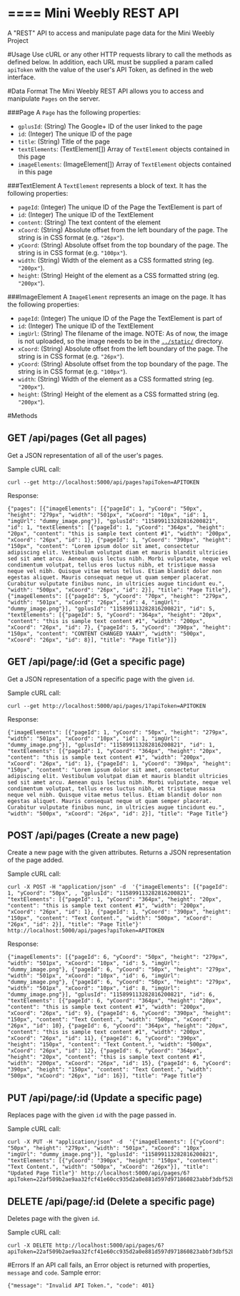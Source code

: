 ====
Mini Weebly REST API
====
A "REST" API to access and manipulate page data for the Mini Weebly Project

#Usage
Use cURL or any other HTTP requests library to call the methods as defined below. In addition, each URL must be supplied a param called `apiToken` with the value of the user's API Token, as defined in the web interface.

#Data Format
The Mini Weebly REST API allows you to access and manipulate `Pages` on the server.

###Page
A `Page` has the following properties:
- `gplusId`: (String) The Google+ ID of the user linked to the page
- `id`: (Integer) The unique ID of the page
- `title`: (String) Title of the page
- `textElements`: (TextElement[]) Array of `TextElement` objects contained in this page
- `imageElements`: (ImageElement[]) Array of `TextElement` objects contained in this page

###TextElement
A `TextElement` represents a block of text. It has the following properties:
- `pageId`: (Integer) The unique ID of the Page the TextElement is part of
- `id`: (Integer) The unique ID of the TextElement
- `content`: (String) The text content of the element
- `xCoord`: (String) Absolute offset from the left boundary of the page. The string is in CSS format (e.g. `"26px"`).
- `yCoord`: (String) Absolute offset from the top boundary of the page. The string is in CSS format (e.g. `"100px"`).
- `width`: (String) Width of the element as a CSS formatted string (eg. `"200px"`).
- `height`: (String) Height of the element as a CSS formatted string (eg. `"200px"`).

###ImageElement
A `ImageElement` represents an image on the page. It has the following properties:
- `pageId`: (Integer) The unique ID of the Page the TextElement is part of
- `id`: (Integer) The unique ID of the TextElement
- `imgUrl`: (String) The filename of the image. NOTE: As of now, the image is not uploaded, so the image needs to be in the [`../static/`](https://github.com/shivamthapar/weebly-mini/tree/master/app/static) directory.
- `xCoord`: (String) Absolute offset from the left boundary of the page. The string is in CSS format (e.g. `"26px"`).
- `yCoord`: (String) Absolute offset from the top boundary of the page. The string is in CSS format (e.g. `"100px"`).
- `width`: (String) Width of the element as a CSS formatted string (eg. `"200px"`).
- `height`: (String) Height of the element as a CSS formatted string (eg. `"200px"`).

#Methods

GET /api/pages (Get all pages)
--------------------------------------
Get a JSON representation of all of the user's pages.

Sample cURL call:
```
curl --get http://localhost:5000/api/pages?apiToken=APITOKEN
```
Response:
```
{"pages": [{"imageElements": [{"pageId": 1, "yCoord": "50px", "height": "279px", "width": "501px", "xCoord": "10px", "id": 1, "imgUrl": "dummy_image.png"}], "gplusId": "115899113282816200821", "id": 1, "textElements": [{"pageId": 1, "yCoord": "364px", "height": "20px", "content": "this is sample text content #1", "width": "200px", "xCoord": "26px", "id": 1}, {"pageId": 1, "yCoord": "390px", "height": "150px", "content": "Lorem ipsum dolor sit amet, consectetur adipiscing elit. Vestibulum volutpat diam et mauris blandit ultricies sed sit amet arcu. Aenean quis lectus nibh. Morbi vulputate, neque vel condimentum volutpat, tellus eros luctus nibh, et tristique massa neque vel nibh. Quisque vitae metus tellus. Etiam blandit dolor non egestas aliquet. Mauris consequat neque ut quam semper placerat. Curabitur vulputate finibus nunc, in ultricies augue tincidunt eu.", "width": "500px", "xCoord": "26px", "id": 2}], "title": "Page Title"}, {"imageElements": [{"pageId": 5, "yCoord": "70px", "height": "279px", "width": "501px", "xCoord": "26px", "id": 4, "imgUrl": "dummy_image.png"}], "gplusId": "115899113282816200821", "id": 5, "textElements": [{"pageId": 5, "yCoord": "364px", "height": "20px", "content": "this is sample text content #1", "width": "200px", "xCoord": "26px", "id": 7}, {"pageId": 5, "yCoord": "390px", "height": "150px", "content": "CONTENT CHANGED YAAAY", "width": "500px", "xCoord": "26px", "id": 8}], "title": "Page Title"}]}
```
GET /api/page/:id (Get a specific page)
--------------------------------------
Get a JSON representation of a specific page with the given `id`.

Sample cURL call:
```
curl --get http://localhost:5000/api/pages/1?apiToken=APITOKEN
```
Response:
```
{"imageElements": [{"pageId": 1, "yCoord": "50px", "height": "279px", "width": "501px", "xCoord": "10px", "id": 1, "imgUrl": "dummy_image.png"}], "gplusId": "115899113282816200821", "id": 1, "textElements": [{"pageId": 1, "yCoord": "364px", "height": "20px", "content": "this is sample text content #1", "width": "200px", "xCoord": "26px", "id": 1}, {"pageId": 1, "yCoord": "390px", "height": "150px", "content": "Lorem ipsum dolor sit amet, consectetur adipiscing elit. Vestibulum volutpat diam et mauris blandit ultricies sed sit amet arcu. Aenean quis lectus nibh. Morbi vulputate, neque vel condimentum volutpat, tellus eros luctus nibh, et tristique massa neque vel nibh. Quisque vitae metus tellus. Etiam blandit dolor non egestas aliquet. Mauris consequat neque ut quam semper placerat. Curabitur vulputate finibus nunc, in ultricies augue tincidunt eu.", "width": "500px", "xCoord": "26px", "id": 2}], "title": "Page Title"}
```
POST /api/pages (Create a new page)
--------------------------------------
Create a new page with the given attributes. Returns a JSON representation of the page added.

Sample cURL call:
```
curl -X POST -H "application/json" -d  '{"imageElements": [{"pageId": 1, "yCoord": "50px", , "gplusId": "115899113282816200821", "textElements": [{"pageId": 1, "yCoord": "364px", "height": "20px", "content": "this is sample text content #1", "width": "200px", "xCoord": "26px", "id": 1}, {"pageId": 1, "yCoord": "390px", "height": "150px", "content": "Text Content.", "width": "500px", "xCoord": "26px", "id": 2}], "title": "Page Title"}' http://localhost:5000/api/pages?apiToken=APITOKEN
```
Response:
```
{"imageElements": [{"pageId": 6, "yCoord": "50px", "height": "279px", "width": "501px", "xCoord": "10px", "id": 5, "imgUrl": "dummy_image.png"}, {"pageId": 6, "yCoord": "50px", "height": "279px", "width": "501px", "xCoord": "10px", "id": 6, "imgUrl": "dummy_image.png"}, {"pageId": 6, "yCoord": "50px", "height": "279px", "width": "501px", "xCoord": "10px", "id": 8, "imgUrl": "dummy_image.png"}], "gplusId": "115899113282816200821", "id": 6, "textElements": [{"pageId": 6, "yCoord": "364px", "height": "20px", "content": "this is sample text content #1", "width": "200px", "xCoord": "26px", "id": 9}, {"pageId": 6, "yCoord": "390px", "height": "150px", "content": "Text Content.", "width": "500px", "xCoord": "26px", "id": 10}, {"pageId": 6, "yCoord": "364px", "height": "20px", "content": "this is sample text content #1", "width": "200px", "xCoord": "26px", "id": 11}, {"pageId": 6, "yCoord": "390px", "height": "150px", "content": "Text Content.", "width": "500px", "xCoord": "26px", "id": 12}, {"pageId": 6, "yCoord": "364px", "height": "20px", "content": "this is sample text content #1", "width": "200px", "xCoord": "26px", "id": 15}, {"pageId": 6, "yCoord": "390px", "height": "150px", "content": "Text Content.", "width": "500px", "xCoord": "26px", "id": 16}], "title": "Page Title"}
```
PUT /api/page/:id (Update a specific page)
--------------------------------------
Replaces page with the given `id` with the page passed in.

Sample cURL call:
```
curl -X PUT -H "application/json" -d  '{"imageElements": [{"yCoord": "50px", "height": "279px", "width": "501px", "xCoord": "10px", "imgUrl": "dummy_image.png"}], "gplusId": "115899113282816200821", "textElements": [{"yCoord": "390px", "height": "150px", "content": "Text Content.", "width": "500px", "xCoord": "26px"}], "title": "Updated Page Title"}' http://localhost:5000/api/pages/6?apiToken=22af509b2ae9aa32fcf41e60cc935d2a0e881d597d971860823abbf3dbf52b7b
```
DELETE /api/page/:id (Delete a specific page)
--------------------------------------
Deletes page with the given `id`.

Sample cURL call:
```
curl -X DELETE http://localhost:5000/api/pages/6?apiToken=22af509b2ae9aa32fcf41e60cc935d2a0e881d597d971860823abbf3dbf52b7b
```

#Errors
If an API call fails, an Error object is returned with properties, `message` and `code`.
Sample error:
```
{"message": "Invalid API Token.", "code": 401}
```
